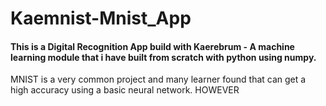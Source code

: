 # Kaemnist-Mnist_App

#### This is a Digital Recognition App build with Kaerebrum - A machine learning module that i have built from scratch with python using numpy.
MNIST is a very common project and many learner found that can get a high accuracy using a basic neural network. HOWEVER 
